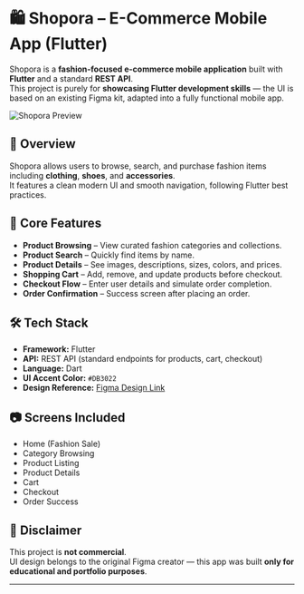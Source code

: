 # 🛍️ Shopora – E-Commerce Mobile App (Flutter)

Shopora is a **fashion-focused e-commerce mobile application** built with **Flutter** and a standard **REST API**.  
This project is purely for **showcasing Flutter development skills** — the UI is based on an existing Figma kit, adapted into a fully functional mobile app.

![Shopora Preview](./preview.png) <!-- Replace with actual image path -->

## 📌 Overview
Shopora allows users to browse, search, and purchase fashion items including **clothing**, **shoes**, and **accessories**.  
It features a clean modern UI and smooth navigation, following Flutter best practices.

## 🎯 Core Features
- **Product Browsing** – View curated fashion categories and collections.
- **Product Search** – Quickly find items by name.
- **Product Details** – See images, descriptions, sizes, colors, and prices.
- **Shopping Cart** – Add, remove, and update products before checkout.
- **Checkout Flow** – Enter user details and simulate order completion.
- **Order Confirmation** – Success screen after placing an order.

## 🛠️ Tech Stack
- **Framework:** Flutter
- **API:** REST API (standard endpoints for products, cart, checkout)
- **Language:** Dart
- **UI Accent Color:** `#DB3022`
- **Design Reference:** [Figma Design Link](https://www.figma.com/design/zKCRYcsUlMSR4wfFEnAHd4/Shopora?node-id=1-6575&t=JqODfAnGquk5CeVV-1)

## 📷 Screens Included
- Home (Fashion Sale)
- Category Browsing
- Product Listing
- Product Details
- Cart
- Checkout
- Order Success

## 📄 Disclaimer
This project is **not commercial**.  
UI design belongs to the original Figma creator — this app was built **only for educational and portfolio purposes**.

---
